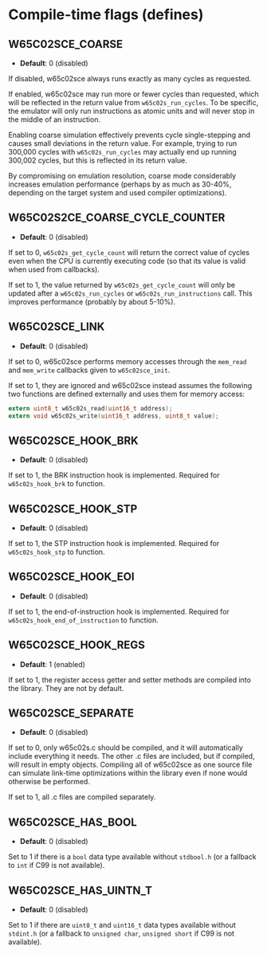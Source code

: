 # Compile-time flags (defines)

## W65C02SCE_COARSE
* **Default**: 0 (disabled)

If disabled, w65c02sce always runs exactly as many cycles as requested.

If enabled, w65c02sce may run more or fewer cycles than requested, which
will be reflected in the return value from `w65c02s_run_cycles`. To be
specific, the emulator will only run instructions as atomic units and will
never stop in the middle of an instruction. 

Enabling coarse simulation effectively prevents cycle single-stepping and
causes small deviations in the return value. For example, trying to run
300,000 cycles with `w65c02s_run_cycles` may actually end up running
300,002 cycles, but this is reflected in its return value.

By compromising on emulation resolution, coarse mode considerably increases
emulation performance (perhaps by as much as 30-40%, depending on the
target system and used compiler optimizations).

## W65C02S2CE_COARSE_CYCLE_COUNTER
* **Default**: 0 (disabled)

If set to 0, `w65c02s_get_cycle_count` will return the correct value of cycles
even when the CPU is currently executing code (so that its value is valid
when used from callbacks).

If set to 1, the value returned by `w65c02s_get_cycle_count` will only be
updated after a `w65c02s_run_cycles` or `w65c02s_run_instructions` call.
This improves performance (probably by about 5-10%).

## W65C02SCE_LINK
* **Default**: 0 (disabled)

If set to 0, w65c02sce performs memory accesses through the `mem_read` and
`mem_write` callbacks given to `w65c02sce_init`.

If set to 1, they are ignored and w65c02sce instead assumes the following
two functions are defined externally and uses them for memory access:

```c
extern uint8_t w65c02s_read(uint16_t address);
extern void w65c02s_write(uint16_t address, uint8_t value);
```

## W65C02SCE_HOOK_BRK
* **Default**: 0 (disabled)

If set to 1, the BRK instruction hook is implemented. Required for
`w65c02s_hook_brk` to function.

## W65C02SCE_HOOK_STP
* **Default**: 0 (disabled)

If set to 1, the STP instruction hook is implemented. Required for
`w65c02s_hook_stp` to function.

## W65C02SCE_HOOK_EOI
* **Default**: 0 (disabled)

If set to 1, the end-of-instruction hook is implemented. Required for
`w65c02s_hook_end_of_instruction` to function.

## W65C02SCE_HOOK_REGS
* **Default**: 1 (enabled)

If set to 1, the register access getter and setter methods are compiled into
the library. They are not by default.

## W65C02SCE_SEPARATE
* **Default**: 0 (disabled)

If set to 0, only w65c02s.c should be compiled, and it will automatically
include everything it needs. The other .c files are included, but if compiled,
will result in empty objects. Compiling all of w65c02sce as one source file
can simulate link-time optimizations within the library even if none would
otherwise be performed.

If set to 1, all .c files are compiled separately.

## W65C02SCE_HAS_BOOL
* **Default**: 0 (disabled)

Set to 1 if there is a `bool` data type available without `stdbool.h`
(or a fallback to `int` if C99 is not available).

## W65C02SCE_HAS_UINTN_T
* **Default**: 0 (disabled)

Set to 1 if there are `uint8_t` and `uint16_t` data types available
without `stdint.h` (or a fallback to `unsigned char`, `unsigned short`
if C99 is not available).
